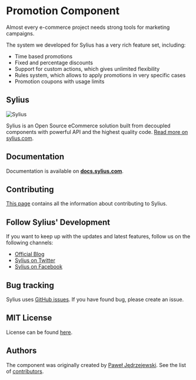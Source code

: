 Promotion Component
===================

Almost every e-commerce project needs strong tools for marketing campaigns.

The system we developed for Sylius has a very rich feature set, including:

* Time based promotions
* Fixed and percentage discounts
* Support for custom actions, which gives unlimited flexibility
* Rules system, which allows to apply promotions in very specific cases
* Promotion coupons with usage limits

Sylius
------

![Sylius](https://demo.sylius.com/assets/shop/img/logo.png)

Sylius is an Open Source eCommerce solution built from decoupled components with powerful API and the highest quality code. [Read more on sylius.com](https://sylius.com).

Documentation
-------------

Documentation is available on [**docs.sylius.com**](https://docs.sylius.com/en/latest/components_and_bundles/components/Promotion/index.html).

Contributing
------------

[This page](https://docs.sylius.com/en/latest/contributing/index.html) contains all the information about contributing to Sylius.

Follow Sylius' Development
--------------------------

If you want to keep up with the updates and latest features, follow us on the following channels:

* [Official Blog](https://sylius.com/blog)
* [Sylius on Twitter](https://twitter.com/Sylius)
* [Sylius on Facebook](https://facebook.com/SyliusEcommerce)

Bug tracking
------------

Sylius uses [GitHub issues](https://github.com/Sylius/Sylius/issues).
If you have found bug, please create an issue.

MIT License
-----------

License can be found [here](https://github.com/Sylius/Sylius/blob/master/LICENSE).

Authors
-------

The component was originally created by [Paweł Jędrzejewski](https://pjedrzejewski.com).
See the list of [contributors](https://github.com/Sylius/Promotion/contributors).
